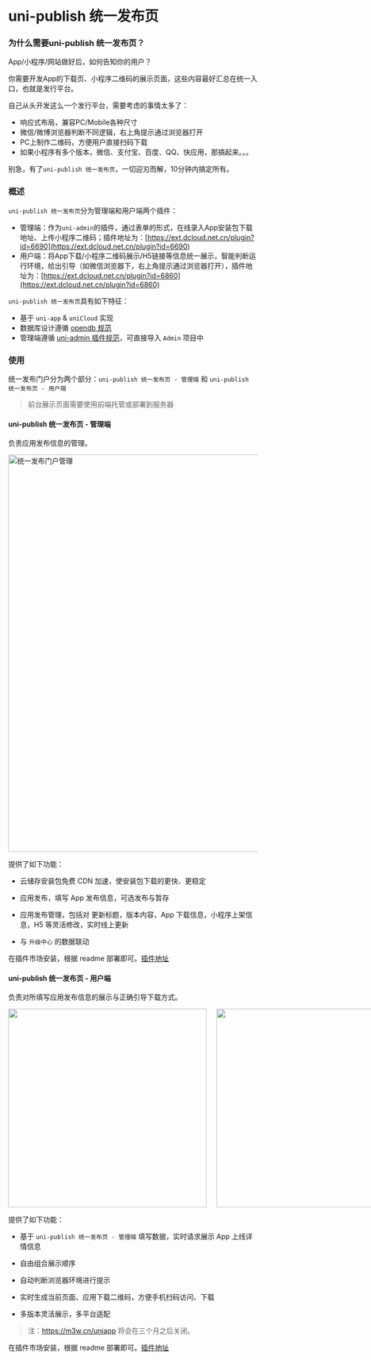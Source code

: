 # uni-publish 统一发布页

### 为什么需要uni-publish 统一发布页？

App/小程序/网站做好后，如何告知你的用户？

你需要开发App的下载页、小程序二维码的展示页面，这些内容最好汇总在统一入口，也就是发行平台。

自己从头开发这么一个发行平台，需要考虑的事情太多了：
- 响应式布局，兼容PC/Mobile各种尺寸
- 微信/微博浏览器判断不同逻辑，右上角提示通过浏览器打开
- PC上制作二维码，方便用户直接扫码下载
- 如果小程序有多个版本，微信、支付宝、百度、QQ、快应用，那搞起来。。。

别急，有了`uni-publish 统一发布页`，一切迎刃而解，10分钟内搞定所有。

### 概述

`uni-publish 统一发布页`分为管理端和用户端两个插件：

- 管理端：作为`uni-admin`的插件，通过表单的形式，在线录入App安装包下载地址、上传小程序二维码；插件地址为：[https://ext.dcloud.net.cn/plugin?id=6690](https://ext.dcloud.net.cn/plugin?id=6690)
- 用户端：将App下载/小程序二维码展示/H5链接等信息统一展示，智能判断运行环境，给出引导（如微信浏览器下，右上角提示通过浏览器打开），插件地址为：[https://ext.dcloud.net.cn/plugin?id=6860](https://ext.dcloud.net.cn/plugin?id=6860)

`uni-publish 统一发布页`具有如下特征：

- 基于 `uni-app` & `uniCloud` 实现
- 数据库设计遵循 [opendb 规范](https://gitee.com/dcloud/opendb)
- 管理端遵循 [uni-admin 插件规范](/uniCloud/admin)，可直接导入 `Admin` 项目中

### 使用

统一发布门户分为两个部分：`uni-publish 统一发布页 - 管理端` 和 `uni-publish 统一发布页 - 用户端`

> 前台展示页面需要使用前端托管或部署到服务器

#### uni-publish 统一发布页 - 管理端

负责应用发布信息的管理。

<div align="left">
	<img src="https://vkceyugu.cdn.bspapp.com/VKCEYUGU-8ed92fab-502d-4290-af3c-1d65c4dbfc4d/31110f50-1b09-4a50-9d43-7f7436d96c1d.png" alt="统一发布门户管理" width="800"></img>
</div>

提供了如下功能：

- 云储存安装包免费 CDN 加速，使安装包下载的更快、更稳定

- 应用发布，填写 App 发布信息，可选发布与暂存

- 应用发布管理，包括对 更新标题，版本内容，App 下载信息，小程序上架信息，H5 等灵活修改，实时线上更新

- 与 `升级中心` 的数据联动

在插件市场安装，根据 readme 部署即可。[插件地址](https://ext.dcloud.net.cn/plugin?id=6690)

#### uni-publish 统一发布页 - 用户端

负责对所填写应用发布信息的展示与正确引导下载方式。

<div align="left" style="display:flex;align-items:center;">
  <img src="https://vkceyugu.cdn.bspapp.com/VKCEYUGU-8ed92fab-502d-4290-af3c-1d65c4dbfc4d/14b02d74-57ab-48eb-9933-8d40037f5397.png" height="400"></img>
	<img style="margin-left:20px;" src="https://vkceyugu.cdn.bspapp.com/VKCEYUGU-8ed92fab-502d-4290-af3c-1d65c4dbfc4d/e3b2171c-baf7-4be0-a2f3-fedd4f421e4c.png" height="400"></img>
	<img style="margin-left:20px;" src="https://vkceyugu.cdn.bspapp.com/VKCEYUGU-8ed92fab-502d-4290-af3c-1d65c4dbfc4d/53e49880-d751-4510-9d92-7656069e01de.png" height="400"></img>
	<img style="margin-left:20px;" src="https://vkceyugu.cdn.bspapp.com/VKCEYUGU-8ed92fab-502d-4290-af3c-1d65c4dbfc4d/f4b41d5f-861b-4bef-b670-9a2597643e3c.jpg" height="400"></img>
</div>


提供了如下功能：

- 基于 `uni-publish 统一发布页 - 管理端` 填写数据，实时请求展示 App 上线详情信息

- 自由组合展示顺序

- 自动判断浏览器环境进行提示

- 实时生成当前页面、应用下载二维码，方便手机扫码访问、下载

- 多版本灵活展示，多平台适配

> 注：https://m3w.cn/uniapp 将会在三个月之后关闭。

在插件市场安装，根据 readme 部署即可。[插件地址](https://ext.dcloud.net.cn/plugin?id=6691)
